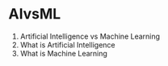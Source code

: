 # AIvsML
1. Artificial Intelligence vs Machine Learning
2. What is Artificial Intelligence
3. What is Machine Learning
